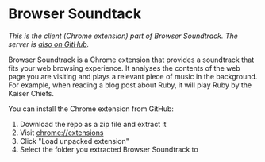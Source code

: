 # Browser Soundtack

*This is the client (Chrome extension) part of Browser Soundtrack. The server is [also on GitHub](https://github.com/penman/browser-soundtrack-server).*

Browser Soundtrack is a Chrome extension that provides a soundtrack that fits your web browsing experience. It analyses the contents of the web page you are visiting and plays a relevant piece of music in the background. For example, when reading a blog post about Ruby, it will play Ruby by the Kaiser Chiefs.

You can install the Chrome extension from GitHub:

1. Download the repo as a zip file and extract it
2. Visit [chrome://extensions](chrome://extensions)
3. Click "Load unpacked extension"
4. Select the folder you extracted Browser Soundtrack to
